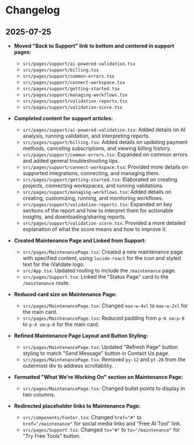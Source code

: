 # Changelog

## 2025-07-25

- **Moved "Back to Support" link to bottom and centered in support pages:**
  - `src/pages/support/ai-powered-validation.tsx`
  - `src/pages/support/billing.tsx`
  - `src/pages/support/common-errors.tsx`
  - `src/pages/support/connect-workspace.tsx`
  - `src/pages/support/getting-started.tsx`
  - `src/pages/support/managing-workflows.tsx`
  - `src/pages/support/validation-reports.tsx`
  - `src/pages/support/validation-score.tsx`

- **Completed content for support articles:**
  - `src/pages/support/ai-powered-validation.tsx`: Added details on AI analysis, running validation, and interpreting reports.
  - `src/pages/support/billing.tsx`: Added details on updating payment methods, canceling subscriptions, and viewing billing history.
  - `src/pages/support/common-errors.tsx`: Expanded on common errors and added general troubleshooting tips.
  - `src/pages/support/connect-workspace.tsx`: Provided more details on supported integrations, connecting, and managing them.
  - `src/pages/support/getting-started.tsx`: Elaborated on creating projects, connecting workspaces, and running validations.
  - `src/pages/support/managing-workflows.tsx`: Added details on creating, customizing, running, and monitoring workflows.
  - `src/pages/support/validation-reports.tsx`: Expanded on key sections of the report and how to interpret them for actionable insights, and downloading/sharing reports.
  - `src/pages/support/validation-score.tsx`: Provided a more detailed explanation of what the score means and how to improve it.

- **Created Maintenance Page and Linked from Support:**
  - `src/pages/MaintenancePage.tsx`: Created a new maintenance page with specified content, using `lucide-react` for the icon and styled text for the iValidate logo.
  - `src/App.tsx`: Updated routing to include the `/maintenance` page.
  - `src/pages/Support.tsx`: Linked the "Status Page" card to the `/maintenance` route.

- **Reduced card size on Maintenance Page:**
  - `src/pages/MaintenancePage.tsx`: Changed `max-w-4xl` to `max-w-2xl` for the main card.
  - `src/pages/MaintenancePage.tsx`: Reduced padding from `p-6 sm:p-8` to `p-4 sm:p-6` for the main card.

- **Refined Maintenance Page Layout and Button Styling:**
  - `src/pages/MaintenancePage.tsx`: Updated "Refresh Page" button styling to match "Send Message" button in Contact Us page.
  - `src/pages/MaintenancePage.tsx`: Removed `py-12` and `pt-28` from the outermost div to address scrollability.

- **Formatted "What We're Working On" section on Maintenance Page:**
  - `src/pages/MaintenancePage.tsx`: Changed bullet points to display in two columns.

- **Redirected placeholder links to Maintenance Page:**
  - `src/components/Footer.tsx`: Changed `href="#"` to `href="/maintenance"` for social media links and "Free AI Tool" link.
  - `src/pages/Support.tsx`: Changed `to="#"` to `to="/maintenance"` for "Try Free Tools" button.
